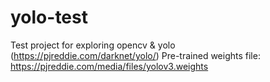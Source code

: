 # yolo-test
Test project for exploring opencv &amp; yolo (https://pjreddie.com/darknet/yolo/)
Pre-trained weights file: https://pjreddie.com/media/files/yolov3.weights
